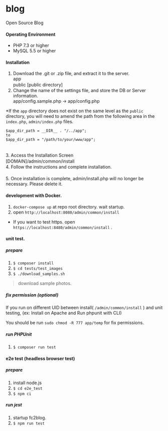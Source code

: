 blog
====

Open Source Blog

#### Operating Environment
* PHP 7.3 or higher
* MySQL 5.5 or higher


#### Installation

1. Download the .git or .zip file, and extract it to the server.  
app  
public [public directory]
　  
2. Change the name of the settings file, and store the DB or Server information.  
app/config.sample.php -> app/config.php  

 *If the `app` directory does not exist on the same level as the `public` directory,
you will need to amend the path from the following area in the `index.php`, `admin/index.php` files.  

```
$app_dir_path = __DIR__ . "/../app";
to
$app_dir_path = "/path/to/your/www/app";
```
　  
3. Access the Installation Screen  
[DOMAIN]/admin/common/install
　  
4. Follow the instructions and complete installation.  
　  
5. Once installation is complete, admin/install.php will no longer be necessary. Please delete it.


#### development with Docker.

1. `docker-compose up` at repo root directory. wait startup.
2. open `http://localhost:8080/admin/common/install`

* If you want to test https. open `https://localhost:8480/admin/common/install` .


#### unit test.

##### prepare

1. `$ composer install`
2. `$ cd tests/test_images`
3. `$ ./download_samples.sh`

> download sample photos.

##### fix permission (optional) 

If you run on different UID between install( `/admin/common/install` ) and unit testing, (ex: Install on Apache and Run phpunit with CLI)

You should be run `sudo chmod -R 777 app/temp` for fix permissions.

##### run PHPUnit

1. `$ composer run test`

#### e2e test (headless browser test)

##### prepare

1. install node.js
2. `$ cd e2e_test`
3. `$ npm ci`

##### run jest

1. startup fc2blog.
2. `$ npm run test`
